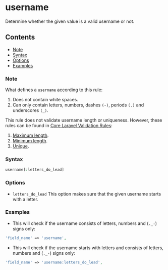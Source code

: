 # username

Determine whether the given value is a valid username or not.

## Contents

* [Note](#Note)
* [Syntax](#syntax)
* [Options](#options)
* [Examples](#examples)

### Note

What defines a `username` according to this rule:

1. Does not contain white spaces.
1. Can only contain letters, numbers, dashes `(-)`, periods `(.)` and underscores `(_)`.

This rule does not validate username length or uniqueness. However, these rules can be found in [Core Laravel Validation Rules](https://laravel.com/docs/5.6/validation):

1. [Maximum length](https://laravel.com/docs/5.6/validation#rule-max).
1. [Minimum length](https://laravel.com/docs/5.6/validation#rule-min).
1. [Unique](https://laravel.com/docs/5.6/validation#rule-unique).

### Syntax

```php
username[:letters_do_lead]
```

### Options

- `letters_do_lead`
This option makes sure that the given username starts with a letter.

### Examples

- This will check if the username consists of letters, numbers and (`._-`) signs only:

```php
'field_name' => 'username',
```

- This will check if the username starts with letters and consists of letters, numbers and (`._-`) signs only:

```php
'field_name' => 'username:letters_do_lead',
```
